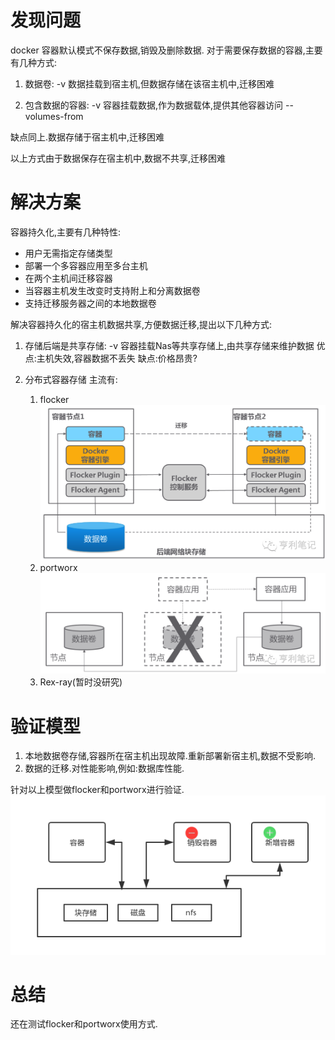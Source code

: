 # 发现问题
docker 容器默认模式不保存数据,销毁及删除数据.
对于需要保存数据的容器,主要有几种方式:

1. 数据卷:
    -v 数据挂载到宿主机,但数据存储在该宿主机中,迁移困难
    
1. 包含数据的容器:
    -v 容器挂载数据,作为数据载体,提供其他容器访问 --volumes-from
    
缺点同上.数据存储于宿主机中,迁移困难

以上方式由于数据保存在宿主机中,数据不共享,迁移困难


# 解决方案

容器持久化,主要有几种特性:
+ 用户无需指定存储类型
+ 部署一个多容器应用至多台主机
+ 在两个主机间迁移容器
+ 当容器主机发生改变时支持附上和分离数据卷
+ 支持迁移服务器之间的本地数据卷


解决容器持久化的宿主机数据共享,方便数据迁移,提出以下几种方式:

1. 存储后端是共享存储:
    -v 容器挂载Nas等共享存储上,由共享存储来维护数据
    优点:主机失效,容器数据不丢失
    缺点:价格昂贵?

2. 分布式容器存储
主流有:
    1. flocker
        ![](/assets/Snip20171206_1.png)
    2. portworx
        ![](/assets/Snip20171206_3.png)
    3. Rex-ray(暂时没研究)



# 验证模型
1. 本地数据卷存储,容器所在宿主机出现故障.重新部署新宿主机,数据不受影响.
2. 数据的迁移.对性能影响,例如:数据库性能.

针对以上模型做flocker和portworx进行验证.
![](/assets/storage.png)



# 总结
还在测试flocker和portworx使用方式.


